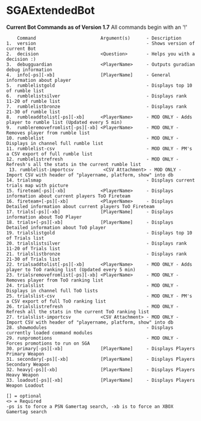 # SGAExtendedBot

**Current Bot Commands as of Version 1.7**
All commands begin with an '!'

        Command                        Argument(s)      - Description
    1.  version                                         - Shows version of current Bot
    2.  decision                       <Question>       - Helps you with a decision :)
    3.  debugguardian                  <PlayerName>     - Outputs guradian debug information
    4.  info[-ps][-xb]                 [PlayerName]     - General information about player
    5.  rumblelistgold                                  - Displays top 10 of rumble list
    6.  rumblelistsilver                                - Displays rank 11-20 of rumble list
    7.  rumblelistbronze                                - Displays rank 21-30 of rumble list
    8.  rumbleaddtolist[-ps][-xb]      <PlayerName>     - MOD ONLY - Adds player to rumble list (Updated every 5 min)
    9.  rumbleremovefromlist[-ps][-xb] <PlayerName>     - MOD ONLY - Removes player from rumble list
    10. rumblelist                                      - MOD ONLY - Displays in channel full rumble list
    11. rumblelist-csv                                  - MOD ONLY - PM's a CSV export of full rumble list
    12. rumblelistrefresh                               - MOD ONLY - Refresh's all the stats in the current rumble list
	 13. rumblelist-importcsv           <CSV Attachment> - MOD ONLY - Import CSV with header of "playername, platform, show" into db
    14. trialsmap                                       - Displays current trials map with picture
    15. fireteam[-ps][-xb]             <PlayerName>     - Displays information about current players ToO Fireteam
    16. fireteam+[-ps][-xb]            <PlayerName>     - Displays Detailed information about current players ToO Fireteam
    17. trials[-ps][-xb]               [PlayerName]     - Displays information about ToO Player
    18. trials+[-ps][-xb]              [PlayerName]     - Displays Detailed information about ToO player
    19. trialslistgold                                  - Displays top 10 of Trials list
    20. trialslistsilver                                - Displays rank 11-20 of Trials list
    21. trialslistbronze                                - Displays rank 21-30 of Trials list
    22. trialsaddtolist[-ps][-xb]      <PlayerName>     - MOD ONLY - Adds player to ToO ranking list (Updated every 5 min)
    23. trialsremovefromlist[-ps][-xb] <PlayerName>     - MOD ONLY - Removes player from ToO ranking list
    24. trialslist                                      - MOD ONLY - Displays in channel full ToO lists
    25. trialslist-csv                                  - MOD ONLY - PM's a CSV export of full ToO ranking list
    26. trialslistrefresh                               - MOD ONLY - Refresh all the stats in the current ToO ranking list
    27. trialslist-importcsv           <CSV Attachment> - MOD ONLY - Import CSV with header of "playername, platform, show" into db
    28. showmodules                                     - Displays currently loaded command modules
    29. runpromotions                                   - MOD ONLY - Forces promotions to run on SGA
    30. primary[-ps][-xb]              [PlayerName]     - Displays Players Primary Weapon 
    31. secondary[-ps][-xb]            [PlayerName]     - Displays Players Secondary Weapon 
    32. heavy[-ps][-xb]                [PlayerName]     - Displays Players Heavy Weapon 
    33. loadout[-ps][-xb]              [PlayerName]     - Displays Players Weapon Loadout

    [] = optional
    <> = Required
    -ps is to force a PSN Gamertag search, -xb is to force an XBOX Gamertag search
